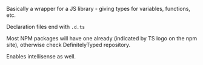 Basically a wrapper for a JS library - giving types for variables, functions, etc.

Declaration files end with `.d.ts`

Most NPM packages will have one already (indicated by TS logo on the npm site), otherwise check DefinitelyTyped repository.

Enables intellisense as well.